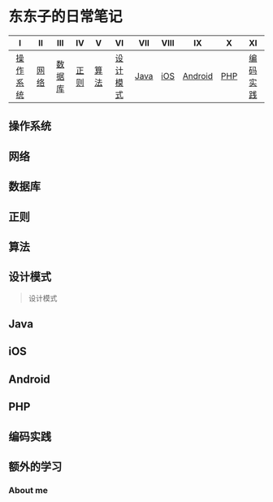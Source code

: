 # 东东子的日常笔记

| Ⅰ | Ⅱ | Ⅲ | Ⅳ | Ⅴ | Ⅵ | Ⅶ | Ⅷ | Ⅸ | Ⅹ | XI |
| :--------: | :---------: | :---------: | :---------: | :---------: | :---------:| :---------: | :-------: | :-------:| :------:|:------:|
| [操作系统](#操作系统) | [网络](#网络) | [数据库](#数据库) | [正则](#正则) | [算法](#算法) | [设计模式](#设计模式) | [Java](#Java) | [iOS](#iOS) | [Android](#Android) | [PHP](#PHP)|[编码实践](#编码实践) |


## 操作系统 


## 网络 


## 数据库 


## 正则


## 算法 


## 设计模式
>设计模式


## Java 


## iOS


## Android 

## PHP

## 编码实践


## 额外的学习


### About me


